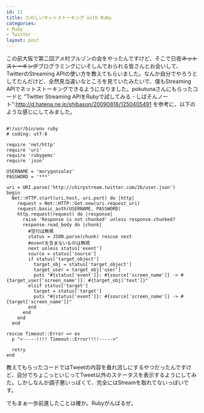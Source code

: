 ```yaml
---
id: 11
title: たのしいネットストーキング with Ruby
categories:
- Ruby
- Twitter
layout: post
---
```


この前大阪で第二回アメ村ブルゾンの会をやったんですけど、そこで日夜<del>ネットストーキング</del>プログラミングにいそしんでおられる皆さんとお会いして、TwitterのStreaming APIの使い方を教えてもらいました。なんか自分でやろうとしてたんだけど、全然見当違いなところを見ていたみたいで、僕もStreaming APIでネットストーキングできるようになりました。pokutunaさんにもらったコードと "Twitter Streaming APIをRubyで試してみる - しばそんノート":http://d.hatena.ne.jp/shibason/20090816/1250405491 を参考に、以下のような感じにしてみました。

<pre><code>
#!/usr/bin/env ruby
# coding: utf-8

require 'net/http'
require 'uri'
require 'rubygems'
require 'json'

USERNAME = 'morygonzalez'
PASSWORD = '***'

uri = URI.parse('http://chirpstream.twitter.com/2b/user.json')
begin
  Net::HTTP.start(uri.host, uri.port) do |http|
    request = Net::HTTP::Get.new(uri.request_uri)
    request.basic_auth(USERNAME, PASSWORD)
    http.request(request) do |response|
      raise 'Response is not chunked' unless response.chunked?
      response.read_body do |chunk|
        #空行は無視
        status = JSON.parse(chunk) rescue next
        #eventを含まないものは無視
        next unless status['event']
        source = status['source']
        if status['target_object']
          target_obj = status['target_object']
          target_user = target_obj['user']
          puts "#{status['event']}: #{source['screen_name']} -&gt; #{target_user['screen_name']}: #{target_obj['text']}"
        elsif status['target']
          target = status['target']
          puts "#{status['event']}: #{source['screen_name']} -&gt; #{target['screen_name']}"
        end
      end
    end
  end

rescue Timeout::Error => ex
  p "&lt;-----!!!! Timeout::Error!!!!-----&gt;"
  
  retry
end
</code></pre>

教えてもらったコードではTweetの内容を垂れ流しにするやつだったんですけど、自分でちょこっといじってTweet以外のステータスを表示するようにしてみた。しかしなんか調子悪いっぽくて、完全にはStreamを取れてないっぽいです。

でもまぁ一歩前進したことは確か。Rubyがんばるぜ。